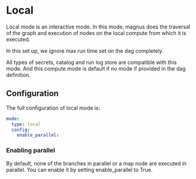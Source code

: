 # Local

Local mode is an interactive mode. In this mode, magnus does the traversal of the graph and execution of nodes
on the local compute from which it is executed.

In this set up, we ignore max run time set on the dag completely.

All types of secrets, catalog and run log store are compatible with this mode. And this compute mode is default if
no mode if provided in the dag definition.

## Configuration

The full configuration of local mode is:

```yaml
mode:
  type: local
  config:
    enable_parallel:
```

### Enabling parallel

By default, none of the branches in parallel or a map node are executed in parallel.
You can enable it by setting enable_parallel to True.
